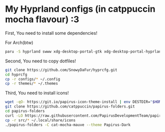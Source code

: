 # My Hyprland configs (in catppuccin mocha flavour) :3

First, You need to install some dependencies!

For Arch(btw)
```bash
paru -S hyprland swww xdg-desktop-portal-gtk xdg-desktop-portal-hyprland xdg-user-dirs kitty firefox waybar rofi-wayland dunst polkit-gnome brightnessctl sassc noto-fonts noto-fonts-cjk noto-fonts-emoji ttf-font-awesome ttf-jetbrains-mono-nerd pipewire pipewire-pulse wireplumber qt6ct qt5ct nwg-look nemo gvfs file-roller vesktop-bin oh-my-posh-bin darkly-bin hyprshot ttf-readex-pro frameworkintegration nodejs npm swappy
```

Second, You need to copy dotfiles!
```bash
git clone https://github.com/SnowyDaFur/hyprcfg.git 
cd hyprcfg
cp -r configs/* ~/.config
cp -r themes/* ~/.themes
```

Third, You need to install icons!
```bash
wget -qO- https://git.io/papirus-icon-theme-install | env DESTDIR="$HOME/.local/share/icons" sh
git clone https://github.com/catppuccin/papirus-folders.git 
cd papirus-folders
curl -LO https://raw.githubusercontent.com/PapirusDevelopmentTeam/papirus-folders/master/papirus-folders && chmod +x ./papirus-folders
cp -r src/* ~/.local/share/icons
./papirus-folders -C cat-mocha-mauve --theme Papirus-Dark
```

